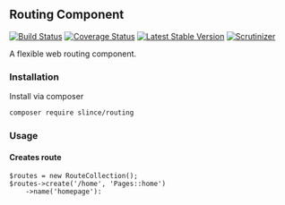 ﻿## Routing Component

[![Build Status](https://img.shields.io/travis/slince/routing/master.svg?style=flat-square)](https://travis-ci.org/slince/routing)
[![Coverage Status](https://img.shields.io/codecov/c/github/slince/routing.svg?style=flat-square)](https://codecov.io/github/slince/routing)
[![Latest Stable Version](https://img.shields.io/packagist/v/slince/routing.svg?style=flat-square&label=stable)](https://packagist.org/packages/slince/routing)
[![Scrutinizer](https://img.shields.io/scrutinizer/g/slince/routing.svg?style=flat-square)](https://scrutinizer-ci.com/g/slince/routing/?branch=master)

A flexible web routing component.

### Installation

Install via composer

```bash
composer require slince/routing
```

### Usage

#### Creates route

```
$routes = new RouteCollection();
$routes->create('/home', 'Pages::home')
    ->name('homepage'):
```






